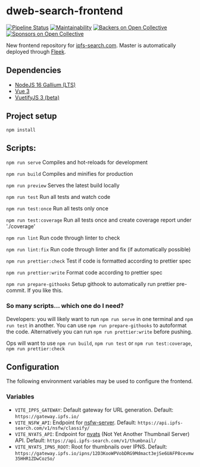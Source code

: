 # dweb-search-frontend

[![Pipeline Status](https://gitlab.com/ipfs-search.com/dweb-search-frontend/badges/master/pipeline.svg)](https://gitlab.com/ipfs-search.com/dweb-search-frontend/-/commits/master)
[![Maintainability](https://api.codeclimate.com/v1/badges/1373bd46347115e764d2/maintainability)](https://codeclimate.com/github/ipfs-search/dweb-search-frontend/maintainability)
[![Backers on Open Collective](https://opencollective.com/ipfs-search/backers/badge.svg)](#backers)
[![Sponsors on Open Collective](https://opencollective.com/ipfs-search/sponsors/badge.svg)](#sponsors)

New frontend repository for [ipfs-search.com](https://ipfs-search.com). Master is automatically deployed through [Fleek](https://fleek.co/).

## Dependencies

- [NodeJS 16 Gallium (LTS)](https://nodejs.org/)
- [Vue 3](https://vuejs.org/)
- [VuetifyJS 3 (beta)](https://next.vuetifyjs.com/)

## Project setup

```
npm install
```

## Scripts:

`npm run serve` Compiles and hot-reloads for development

`npm run build` Compiles and minifies for production

`npm run preview` Serves the latest build locally

`npm run test` Run all tests and watch code

`npm run test:once` Run all tests only once

`npm run test:coverage` Run all tests once and create coverage report under './coverage'

`npm run lint` Run code through linter to check

`npm run lint:fix` Run code through linter and fix (if automatically possible)

`npm run prettier:check` Test if code is formatted according to prettier spec

`npm run prettier:write` Format code according to prettier spec

`npm run prepare-githooks` Setup githook to automatically run prettier pre-commit. If you like this.

### So many scripts... which one do I need?

Developers: you will likely want to run `npm run serve` in one terminal and `npm run test` in another. You can use `npm run prepare-githooks` to autoformat the code. Alternatively you can run `npm run prettier:write` before pushing.

Ops will want to use `npm run build`, `npm run test` or `npm run test:coverage`, `npm run prettier:check`

## Configuration

The following environment variables may be used to configure the frontend.

### Variables

- `VITE_IPFS_GATEWAY`: Default gateway for URL generation. Default: `https://gateway.ipfs.io/`
- `VITE_NSFW_API`: Endpoint for [nsfw-server](https://github.com/ipfs-search/nsfw-server). Default: `https://api.ipfs-search.com/v1/nsfw/classify/`
- `VITE_NYATS_API`: Endpoint for [nyats](https://github.com/ipfs-search/nyats) (Not Yet Another Thumbnail Server) API. Default: `https://api.ipfs-search.com/v1/thumbnail/`
- `VITE_NYATS_IPNS_ROOT`: Root for thumbnails over IPNS. Default: `https://gateway.ipfs.io/ipns/12D3KooWPVobDRG9Mdmact3ejSe6UAFP8cevmw35HHR1ZDwCozSo/`
